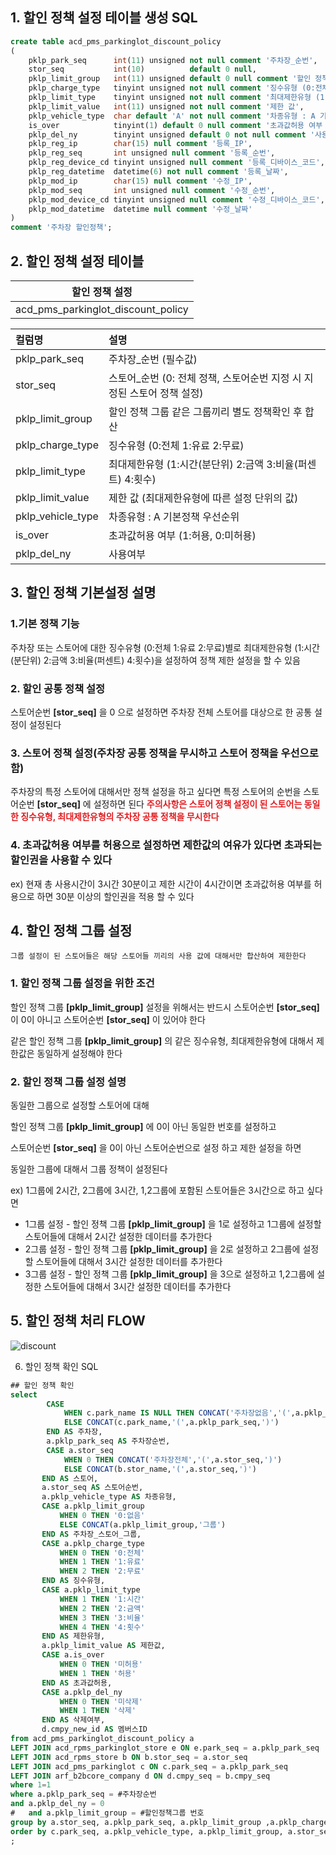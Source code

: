 ## 1. 할인 정책 설정 테이블 생성 SQL
```sql
create table acd_pms_parkinglot_discount_policy
(
    pklp_park_seq      int(11) unsigned not null comment '주차장_순번',
    stor_seq           int(10)          default 0 null,
    pklp_limit_group   int(11) unsigned default 0 null comment '할인 정책 그룹 같은 그룹끼리 별도 정책확인 후 합산',
    pklp_charge_type   tinyint unsigned not null comment '징수유형 (0:전체 1:유료 2:무료)',
    pklp_limit_type    tinyint unsigned not null comment '최대제한유형 (1:시간(분단위) 2:금액 3:비율(퍼센트) 4:횟수)',
    pklp_limit_value   int(11) unsigned not null comment '제한 값',
    pklp_vehicle_type  char default 'A' not null comment '차종유형 : A 기본정책 우선순위',
    is_over            tinyint(1) default 0 null comment '초과값허용 여부 (1:허용, 0:미허용)',
    pklp_del_ny        tinyint unsigned default 0 not null comment '사용여부',
    pklp_reg_ip        char(15) null comment '등록_IP',
    pklp_reg_seq       int unsigned null comment '등록_순번',
    pklp_reg_device_cd tinyint unsigned null comment '등록_디바이스_코드',
    pklp_reg_datetime  datetime(6) not null comment '등록_날짜',
    pklp_mod_ip        char(15) null comment '수정_IP',
    pklp_mod_seq       int unsigned null comment '수정_순번',
    pklp_mod_device_cd tinyint unsigned null comment '수정_디바이스_코드',
    pklp_mod_datetime  datetime null comment '수정_날짜'
)
comment '주차장 할인정책';

```

## 2. 할인 정책 설정 테이블

|할인 정책 설정 |
| --- |
|acd_pms_parkinglot_discount_policy  |

| 컬럼명            | 설명                                                         |
| :---------------- | :----------------------------------------------------------- |
| pklp_park_seq  | 주차장_순번 (필수값)                                       |
| stor_seq        | 스토어_순번 (0: 전체 정책, 스토어순번 지정 시 지정된 스토어 정책 설정) |
| pklp_limit_group  | 할인 정책 그룹 같은 그룹끼리 별도 정책확인 후 합산         |
| pklp_charge_type  | 징수유형 (0:전체 1:유료 2:무료)                              |
| pklp_limit_type   | 최대제한유형 (1:시간(분단위) 2:금액 3:비율(퍼센트) 4:횟수)   |
| pklp_limit_value  | 제한 값 (최대제한유형에 따른 설정 단위의 값)                 |
| pklp_vehicle_type | 차종유형 : A 기본정책 우선순위                               |
| is_over           | 초과값허용 여부 (1:허용, 0:미허용)                           |
| pklp_del_ny       | 사용여부                                                     |

## 3. 할인 정책 기본설정 설명

### 1.기본 정책 기능
주차장 또는 스토어에 대한 징수유형 (0:전체 1:유료 2:무료)별로 
최대제한유형 (1:시간(분단위) 2:금액 3:비율(퍼센트) 4:횟수)을 설정하여 정책 제한 설정을 할 수 있음

### 2. 할인 공통 정책 설정
스토어순번 **[stor_seq]** 을 0 으로 설정하면 주차장 전체 스토어를 대상으로 한 공통 설정이 설정된다

### 3. 스토어 정책 설정(주차장 공통 정책을 무시하고 스토어 정책을 우선으로 함)
주차장의 특정 스토어에 대해서만 정책 설정을 하고 싶다면 특정 스토어의 순번을 스토어순번 **[stor_seq]** 에 설정하면 된다
**<span style="color:#e11d21">주의사항은 스토어 정책 설정이 된 스토어는 동일한 징수유형, 최대제한유형의 주차장 공통 정책을 무시한다</span>**

### 4. 초과값허용 여부를 허용으로 설정하면 제한값의 여유가 있다면 초과되는 할인권을 사용할 수 있다
ex) 현재 총 사용시간이 3시간 30분이고 제한 시간이 4시간이면 초과값허용 여부를 허용으로 하면 30분 이상의 할인권을 적용 할 수 있다

## 4. 할인 정책 그룹 설정
    그룹 설정이 된 스토어들은 해당 스토어들 끼리의 사용 값에 대해서만 합산하여 제한한다
### 1. 할인 정책 그룹 설정을 위한 조건
할인 정책 그룹 **[pklp_limit_group]** 설정을 위해서는 반드시 
스토어순번 **[stor_seq]** 이 0이 아니고 스토어순번 **[stor_seq]** 이 있어야 한다

같은 할인 정책 그룹 **[pklp_limit_group]** 의
같은 징수유형, 최대제한유형에 대해서 제한값은 동일하게 설정해야 한다 

### 2. 할인 정책 그룹 설정 설명
동일한 그룹으로 설정할 스토어에 대해

할인 정책 그룹 **[pklp_limit_group]** 에 0이 아닌 동일한 번호를 설정하고 

스토어순번 **[stor_seq]** 을 0이 아닌 스토어순번으로 설정 하고 제한 설정을 하면

동일한 그룹에 대해서 그룹 정책이 설정된다



ex) 1그룹에 2시간, 2그룹에 3시간, 1,2그룹에 포함된 스토어들은 3시간으로 하고 싶다면

- 1그룹 설정 - 할인 정책 그룹 **[pklp_limit_group]** 을 1로 설정하고 
  1그룹에 설정할 스토어들에 대해서 2시간 설정한 데이터를 추가한다
- 2그룹 설정 - 할인 정책 그룹 **[pklp_limit_group]** 을 
  2로 설정하고 2그룹에 설정할 스토어들에 대해서 3시간 설정한 데이터를 추가한다
- 3그룹 설정 - 할인 정책 그룹 **[pklp_limit_group]** 을 
  3으로 설정하고 1,2그룹에 설정한 스토어들에 대해서 3시간 설정한 데이터를 추가한다

## 5. 할인 정책 처리 FLOW
![discount](./할인%20정책%20설정%20FLOW.png)

6. 할인 정책 확인 SQL
```sql
## 할인 정책 확인
select 
        CASE 
            WHEN c.park_name IS NULL THEN CONCAT('주차장없음','(',a.pklp_park_seq,')')
            ELSE CONCAT(c.park_name,'(',a.pklp_park_seq,')')
        END AS 주차장,
        a.pklp_park_seq AS 주차장순번,
        CASE a.stor_seq
            WHEN 0 THEN CONCAT('주차장전체','(',a.stor_seq,')')
            ELSE CONCAT(b.stor_name,'(',a.stor_seq,')')
       END AS 스토어,
       a.stor_seq AS 스토어순번,
       a.pklp_vehicle_type AS 차종유형,
       CASE a.pklp_limit_group
           WHEN 0 THEN '0:없음'
           ELSE CONCAT(a.pklp_limit_group,'그룹')
       END AS 주차장_스토어_그룹,
       CASE a.pklp_charge_type
           WHEN 0 THEN '0:전체'
           WHEN 1 THEN '1:유료'
           WHEN 2 THEN '2:무료'
       END AS 징수유형,
       CASE a.pklp_limit_type
           WHEN 1 THEN '1:시간'
           WHEN 2 THEN '2:금액'
           WHEN 3 THEN '3:비율'
           WHEN 4 THEN '4:횟수'
       END AS 제한유형,
       a.pklp_limit_value AS 제한값,
       CASE a.is_over
           WHEN 0 THEN '미허용'
           WHEN 1 THEN '허용'
       END AS 초과값허용,
       CASE a.pklp_del_ny
           WHEN 0 THEN '미삭제'
           WHEN 1 THEN '삭제'
       END AS 삭제여부,
       d.cmpy_new_id AS 멤버스ID
from acd_pms_parkinglot_discount_policy a
LEFT JOIN acd_rpms_parkinglot_store e ON e.park_seq = a.pklp_park_seq
LEFT JOIN acd_rpms_store b ON b.stor_seq = a.stor_seq
LEFT JOIN acd_pms_parkinglot c ON c.park_seq = a.pklp_park_seq
LEFT JOIN arf_b2bcore_company d ON d.cmpy_seq = b.cmpy_seq
where 1=1
where a.pklp_park_seq = #주차장순번
and a.pklp_del_ny = 0
#   and a.pklp_limit_group = #할인정책그룹 번호
group by a.stor_seq, a.pklp_park_seq, a.pklp_limit_group ,a.pklp_charge_type, a.pklp_limit_type, a.pklp_vehicle_type, a.is_over, a.pklp_del_ny
order by c.park_seq, a.pklp_vehicle_type, a.pklp_limit_group, a.stor_seq, a.pklp_charge_type, a.pklp_limit_type, a.stor_seq
;
```